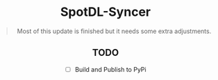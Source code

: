 <div align="center">
	
# SpotDL-Syncer

> Most of this update is finished but it needs some extra adjustments.

<div>

## TODO

- [ ] Build and Publish to PyPi
